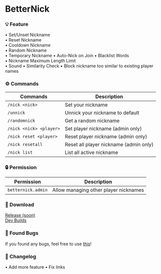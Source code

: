 # BetterNick
### 💡 Feature
• Set/Unset Nickname                                    
• Reset Nickname                                    
• Cooldown Nickname                                    
• Random Nickname                                    
• Temporary Nickname
• Auto-Nick on Join
• Blacklist Words                                    
• Nickname Maximum Length Limit                                    
• Sound
• Similarity Check
     • Block nickname too similar to existing player names
     
### ⚙️ Commands
| Commands | Description |
|---------|-------------|
| ```/nick <nick>``` | Set your nickname |
| ```/unnick``` | Unnick your nickname to default |
| ```/randomnick``` | Get a random nickname |
| ```/nick <nick> <player>``` | Set player nickname (admin only) |
| ```/nick reset <player>``` | Reset player nickname (admin only) |
| ```/nick resetall``` | Reset all player nickname (admin only) |
| ```/nick list``` | List all active nickname |

### 🔒 Permission
| Permission | Description |
|---------|-------------|
| ```betternick.admin``` | Allow managing other player nicknames |

### 🔗 Download
[Release (soon)](https://poggit.pmmp.io/ci/LuthMC/BetterNick/BetterNick)                                                                              
[Dev Builds](https://poggit.pmmp.io/ci/LuthMC/BetterNick/BetterNick)

### 📢 Found Bugs
If you found any bugs, feel free to use [this](https://github.com/LuthMC/BetterNick/issues)!

### 📍 Changelog
• Add more feature
• Fix links
